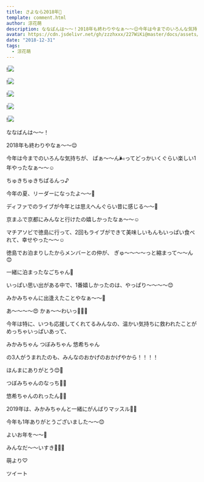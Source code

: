 ```yaml
---
title: さよなら2018年🎈
template: comment.html
author: 涼花萌
description: ななばんは〜〜！2018年も終わりやなぁ〜〜😌今年は今までのいろんな気持ちが、ぱぁ〜〜ん🌬ってどっかいくぐらい楽しい1年やったなぁ〜〜☺️ちゅきちゅきちぱるんっ♪...
avatar: https://cdn.jsdelivr.net/gh/zzzhxxx/227WiKi@master/docs/assets/photo/avatar/moe.jpg
date: "2018-12-31"
tags:
  - 涼花萌
---
```


!![](https://cdn.jsdelivr.net/gh/227WiKi/227WiKi-image@master/blog-image/moe-2018-12-31_1.jpg)

!![](https://cdn.jsdelivr.net/gh/227WiKi/227WiKi-image@master/blog-image/moe-2018-12-31_2.jpg)

!![](https://cdn.jsdelivr.net/gh/227WiKi/227WiKi-image@master/blog-image/moe-2018-12-31_3.jpg)

!![](https://cdn.jsdelivr.net/gh/227WiKi/227WiKi-image@master/blog-image/moe-2018-12-31_4.jpg)

!![](https://cdn.jsdelivr.net/gh/227WiKi/227WiKi-image@master/blog-image/moe-2018-12-31_5.jpg)






ななばんは〜〜！



2018年も終わりやなぁ〜〜😌




今年は今までのいろんな気持ちが、
ぱぁ〜〜ん🌬ってどっかいくぐらい楽しい1年やったなぁ〜〜☺️





ちゅきちゅきちぱるんっ♪






今年の夏、リーダーになったよ〜〜🌟










ディファでのライブが今年とは思えへんぐらい昔に感じる〜〜🌸











京まふで京都にみんなと行けたの嬉しかったなぁ〜〜☺️





マチアソビで徳島に行って、2回もライブができて美味しいもんもいっぱい食べれて、幸せやった〜〜☺️

徳島でお泊まりしたからメンバーとの仲が、
ぎゅ〜〜〜〜っと縮まって〜〜ん😊





一緒に泊まったなごちゃん💓















いっぱい思い出がある中で、1番嬉しかったのは、やっぱり〜〜〜〜😊







みかみちゃんに出逢えたことやなぁ〜〜💓








あ〜〜〜〜😍
かぁ〜〜わいっ💓💓💓








今年は特に、いつも応援してくれてるみんなの、温かい気持ちに救われたことがめっちゃいっぱいあって、




みかみちゃん
つぼみちゃん
悠希ちゃん



の3人がうまれたのも、みんなのおかげのおかげやから！！！！




ほんまにありがとう😊💓








つぼみちゃんのなっち💓💓







悠希ちゃんのれったん💓💓











2019年は、みかみちゃんと一緒にがんばりマッスル💪🏻













今年も1年ありがとうございました〜〜😊

よいお年を〜〜💓




みんなだ〜〜いすき💓💓💓



萌より♡


ツイート




